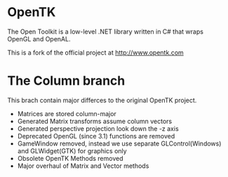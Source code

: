 
# OpenTK

The Open Toolkit is a low-level .NET library written in C# that wraps OpenGL and OpenAL.

This is a fork of the official project at http://www.opentk.com

# The Column branch

This brach contain major differces to the original OpenTK project.

 * Matrices are stored column-major
 * Generated Matrix transforms assume column vectors
 * Generated perspective projection look down the -z axis
 * Deprecated OpenGL (since 3.1) functions are removed
 * GameWindow removed, instead we use separate GLControl(Windows) and GLWidget(GTK) for graphics only
 * Obsolete OpenTK Methods removed
 * Major overhaul of Matrix and Vector methods

